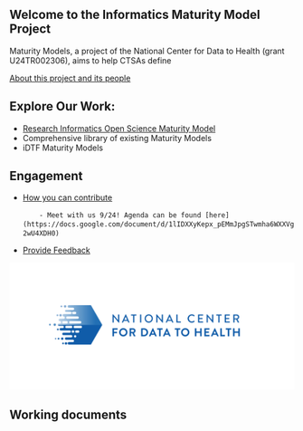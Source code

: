 
## Welcome to the Informatics Maturity Model Project

Maturity Models, a project of the National Center for Data to Health (grant U24TR002306), aims to help CTSAs define 

[About this project and its people](pages/about.md)

## Explore Our Work:

* [Research Informatics Open Science Maturity Model](pages/RIOSM.md)
* Comprehensive library of existing Maturity Models
* iDTF Maturity Models


## Engagement 
* [How you can contribute](pages/Engage.md)

          - Meet with us 9/24! Agenda can be found [here](https://docs.google.com/document/d/1lIDXXyKepx_pEMmJpgSTwmha6WXXVgvfEU-2wU4XDH0)

* [Provide Feedback](pages/provide_feedback.md)

![](./images/CD2H_color_logo.png)


## Working documents

